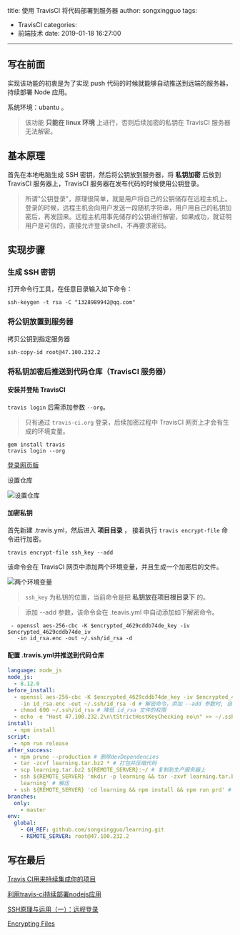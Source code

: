 title: 使用 TravisCI 将代码部署到服务器
author: songxingguo
tags:
  - TravisCI
categories:
  - 前端技术
date: 2019-01-18 16:27:00
---
## 写在前面

实现该功能的初衷是为了实现 push 代码的时候就能够自动推送到远端的服务器，持续部署 Node 应用。

系统环境：ubantu 。

> 该功能 **只能在 linux 环境** 上进行，否则后续加密的私钥在 TravisCI 服务器无法解密。

<!-- more -->

## 基本原理

首先在本地电脑生成 SSH 密钥，然后将公钥放到服务器，将 **私钥加密** 后放到 TravisCI 服务器上，TravisCI 服务器在发布代码的时候使用公钥登录。

> 所谓"公钥登录"，原理很简单，就是用户将自己的公钥储存在远程主机上。登录的时候，远程主机会向用户发送一段随机字符串，用户用自己的私钥加密后，再发回来。远程主机用事先储存的公钥进行解密，如果成功，就证明用户是可信的，直接允许登录shell，不再要求密码。

## 实现步骤

### 生成 SSH 密钥

打开命令行工具，在任意目录输入如下命令：

```
ssh-keygen -t rsa -C "1328989942@qq.com"
```

### 将公钥放置到服务器

拷贝公钥到指定服务器

```
ssh-copy-id root@47.100.232.2
```

### 将私钥加密后推送到代码仓库（TravisCI 服务器）

#### 安装并登陆 TravisCI

`travis login` 后需添加参数 `--org`。

> 只有通过 `travis-ci.org` 登录，后续加密过程中 TravisCI 网页上才会有生成的环境变量。

```
gem install travis
travis login --org 
```

[登录网页版](https://travis-ci.org/)

设置仓库

![设置仓库](https://graphbed.qiniu.songxingguo.com/TravisCI-To-Server/%E8%AE%BE%E7%BD%AE%E4%BB%93%E5%BA%93.png)

#### 加密私钥

首先新建 .travis.yml，然后进入 **项目目录** ， 接着执行 `travis encrypt-file` 命令进行加密。

```
travis encrypt-file ssh_key --add
```

该命令会在 TravisCI 网页中添加两个环境变量，并且生成一个加密后的文件。

![两个环境变量](https://graphbed.qiniu.songxingguo.com/TravisCI-To-Server/%E4%B8%A4%E4%B8%AA%E7%8E%AF%E5%A2%83%E5%8F%98%E9%87%8F.png)

> `ssh_key` 为私钥的位置，当前命令是把 **私钥放在项目根目录下** 的。

> 添加 --add 参数，该命令会在 .teavis.yml 中自动添加如下解密命令。
 ```
  - openssl aes-256-cbc -K $encrypted_4629cddb74de_key -iv $encrypted_4629cddb74de_iv
    -in id_rsa.enc -out ~/.ssh/id_rsa -d
```

#### 配置 .travis.yml并推送到代码仓库

```yml
language: node_js
node_js:
  - 8.12.0
before_install:
  - openssl aes-256-cbc -K $encrypted_4629cddb74de_key -iv $encrypted_4629cddb74de_iv
    -in id_rsa.enc -out ~/.ssh/id_rsa -d # 解密命令，添加 --add 参数时, 自动添加
  - chmod 600 ~/.ssh/id_rsa # 降低 id_rsa 文件的权限
  - echo -e "Host 47.100.232.2\n\tStrictHostKeyChecking no\n" >> ~/.ssh/config # 将生产服务器地址加入到测试机的信任列表中
install:
  - npm install
script:
  - npm run release
after_success:
  - npm prune --production # 删除devDependencies
  - tar -zcvf learning.tar.bz2 * # 打包并压缩代码
  - scp learning.tar.bz2 ${REMOTE_SERVER}:~/ # 复制到生产服务器上
  - ssh ${REMOTE_SERVER} 'mkdir -p learning && tar -zxvf learning.tar.bz2 -C
    learning' # 解压
  - ssh ${REMOTE_SERVER} 'cd learning && npm install && npm run prd' # 重启pm2
branches:
  only:
    - master
env:
  global:
    - GH_REF: github.com/songxingguo/learning.git
    - REMOTE_SERVER: root@47.100.232.2
```

## 写在最后

[Travis CI用来持续集成你的项目](http://www.cnblogs.com/zqzjs/p/6119750.html)

[利用travis-ci持续部署nodejs应用](https://cnodejs.org/topic/5885f19c171f3bc843f6017e)

[SSH原理与运用（一）：远程登录](http://www.ruanyifeng.com/blog/2011/12/ssh_remote_login.html)

[Encrypting Files](https://docs.travis-ci.com/user/encrypting-files)